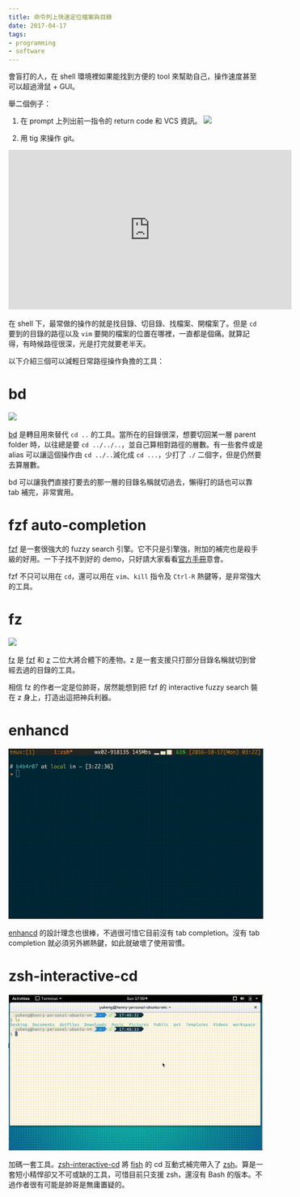 ```yaml
---
title: 命令列上快速定位檔案與目錄
date: 2017-04-17
tags:
- programming
- software
---
```


會盲打的人，在 shell 環境裡如果能找到方便的 tool 來幫助自己，操作速度甚至可以超過滑鼠 + GUI。

舉二個例子：

1. 在 prompt 上列出前一指令的 return code 和 VCS 資訊。
![](https://camo.githubusercontent.com/b5d7eb49a30bfe6bdb5706fa3c9be95fe8e5956e/687474703a2f2f67696679752e636f6d2f696d616765732f70396b6e65772e676966)

2. 用 tig 來操作 git。
<iframe width="560" height="315" src="https://www.youtube.com/embed/udCXubFr5Yo" frameborder="0" allowfullscreen></iframe>

在 shell 下，最常做的操作的就是找目錄、切目錄、找檔案、開檔案了。但是 `cd` 要到的目錄的路徑以及 `vim` 要開的檔案的位置在哪裡，一直都是個痛。就算記得，有時候路徑很深，光是打完就要老半天。

以下介紹三個可以減輕日常路徑操作負擔的工具：

# bd

![](https://raw.githubusercontent.com/Tarrasch/zsh-bd/master/animation.gif)

[bd](https://github.com/vigneshwaranr/bd) 是轉目用來替代 `cd ..` 的工具。當所在的目錄很深，想要切回某一層 parent folder 時，以往總是要 `cd ../../..`，並自己算相對路徑的層數。有一些套件或是 alias 可以讓這個操作由 `cd ../..`減化成 `cd ...`，少打了 `./` 二個字，但是仍然要去算層數。

bd 可以讓我們直接打要去的那一層的目錄名稱就切過去，懶得打的話也可以靠 tab 補完，非常實用。

# fzf auto-completion

[fzf](https://github.com/junegunn/fzf) 是一套很強大的 fuzzy search 引擎。它不只是引擎強，附加的補完也是殺手級的好用。一下子找不到好的 demo，只好請大家看看[官方手冊](https://github.com/junegunn/fzf#fuzzy-completion-for-bash-and-zsh)意會。

fzf 不只可以用在 `cd`，還可以用在 `vim`、`kill` 指令及 `Ctrl-R` 熱鍵等，是非常強大的工具。

# fz

![](https://raw.githubusercontent.com/changyuheng/fz/master/fz-demo.gif)

[fz](https://github.com/changyuheng/fz) 是 [fzf](https://github.com/junegunn/fzf) 和 [z](https://github.com/rupa/z) 二位大將合體下的產物。z 是一套支援只打部分目錄名稱就切到曾經去過的目錄的工具。

相信 fz 的作者一定是位帥哥，居然能想到把 fzf 的 interactive fuzzy search 裝在 z 身上，打造出這把神兵利器。

# enhancd

![](https://raw.githubusercontent.com/b4b4r07/screenshots/master/enhancd/demo.gif)

[enhancd](https://github.com/b4b4r07/enhancd) 的設計理念也很棒，不過很可惜它目前沒有 tab completion。沒有 tab completion 就必須另外綁熱鍵，如此就破壞了使用習慣。

# zsh-interactive-cd

![](https://raw.githubusercontent.com/changyuheng/zsh-interactive-cd/master/demo.gif)

加碼一套工具。[zsh-interactive-cd](https://github.com/changyuheng/zsh-interactive-cd) 將 [fish](https://fishshell.com/) 的 cd 互動式補完帶入了 [zsh](http://www.zsh.org/)。算是一套短小精悍卻又不可或缺的工具，可惜目前只支援 zsh，還沒有 Bash 的版本。不過作者很有可能是帥哥是無庸置疑的。
